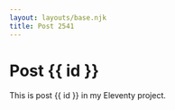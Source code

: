 ```yaml
---
layout: layouts/base.njk
title: Post 2541
---
```


# Post {{ id }}

This is post {{ id }} in my Eleventy project.
